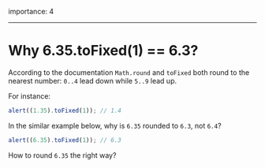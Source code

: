 importance: 4

---

# Why 6.35.toFixed(1) == 6.3?

According to the documentation `Math.round` and `toFixed` both round to the nearest number: `0..4` lead down while `5..9` lead up.

For instance:

```js run
alert((1.35).toFixed(1)); // 1.4
```

In the similar example below, why is `6.35` rounded to `6.3`, not `6.4`?

```js run
alert((6.35).toFixed(1)); // 6.3
```

How to round `6.35` the right way?
